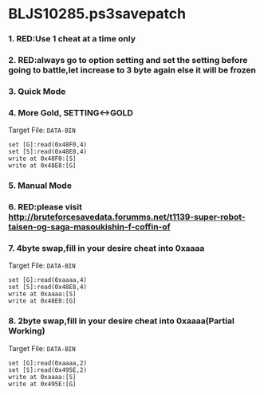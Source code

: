 # BLJS10285.ps3savepatch

### 1. RED:Use 1 cheat at a time only
### 2. RED:always go to option setting and set the setting before going to battle,let increase to 3 byte again else it will be frozen
### 3. Quick Mode
### 4. More Gold, SETTING<->GOLD

Target File: `DATA-BIN`

```
set [G]:read(0x48F0,4)
set [S]:read(0x48E8,4)
write at 0x48F0:[S]
write at 0x48E8:[G]
```

### 5. Manual Mode
### 6. RED:please visit http://bruteforcesavedata.forumms.net/t1139-super-robot-taisen-og-saga-masoukishin-f-coffin-of
### 7. 4byte swap,fill in your desire cheat into 0xaaaa

Target File: `DATA-BIN`

```
set [G]:read(0xaaaa,4)
set [S]:read(0x48E8,4)
write at 0xaaaa:[S]
write at 0x48E8:[G]
```

### 8. 2byte swap,fill in your desire cheat into 0xaaaa(Partial Working)

Target File: `DATA-BIN`

```
set [G]:read(0xaaaa,2)
set [S]:read(0x495E,2)
write at 0xaaaa:[S]
write at 0x495E:[G]
```

